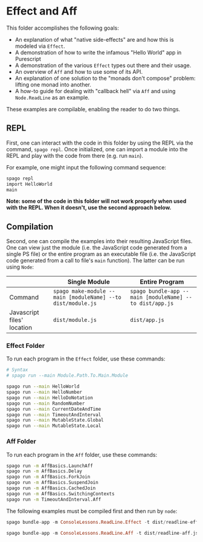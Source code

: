 # Effect and Aff

This folder accomplishes the following goals:
- An explanation of what "native side-effects" are and how this is modeled via `Effect`.
- A demonstration of how to write the infamous "Hello World" app in Purescript
- A demonstration of the various `Effect` types out there and their usage.
- An overview of `Aff` and how to use some of its API.
- An explanation of one solution to the "monads don't compose" problem: lifting one monad into another.
- A how-to guide for dealing with "callback hell" via `Aff` and using `Node.ReadLine` as an example.

These examples are compilable, enabling the reader to do two things.

## REPL

First, one can interact with the code in this folder by using the REPL via the command, `spago repl`. Once initialized, one can import a module into the REPL and play with the code from there (e.g. run `main`).

For example, one might input the following command sequence:
```bash
spago repl
import HelloWorld
main
```

**Note: some of the code in this folder will not work properly when used with the REPL. When it doesn't, use the second approach below.**

## Compilation

Second, one can compile the examples into their resulting JavaScript files. One can view just the module (i.e. the JavaScript code generated from a single PS file) or the entire program as an executable file (i.e. the JavaScript code generated from a call to file's `main` function). The latter can be run using `Node`:

| | Single Module | Entire Program |
| - | - | - |
| Command | `spago make-module --main [moduleName] --to dist/module.js` | `spago bundle-app --main [moduleName] --to dist/app.js`
| Javascript files' location | `dist/module.js` | `dist/app.js` |

### Effect Folder

To run each program in the `Effect` folder, use these commands:
```bash
# Syntax
# spago run --main Module.Path.To.Main.Module

spago run --main HelloWorld
spago run --main HelloNumber
spago run --main HelloDoNotation
spago run --main RandomNumber
spago run --main CurrentDateAndTime
spago run --main TimeoutAndInterval
spago run --main MutableState.Global
spago run --main MutableState.Local
```

### Aff Folder

To run each program in the `Aff` folder, use these commands:
```bash
spago run -m AffBasics.LaunchAff
spago run -m AffBasics.Delay
spago run -m AffBasics.ForkJoin
spago run -m AffBasics.SuspendJoin
spago run -m AffBasics.CachedJoin
spago run -m AffBasics.SwitchingContexts
spago run -m TimeoutAndInterval.Aff
```

The following examples must be compiled first and then run by `node`:

```purescript
spago bundle-app -m ConsoleLessons.ReadLine.Effect -t dist/readline-effect.js && node dist/readline-effect.js

spago bundle-app -m ConsoleLessons.ReadLine.Aff -t dist/readline-aff.js && node dist/readline-aff.js
```
